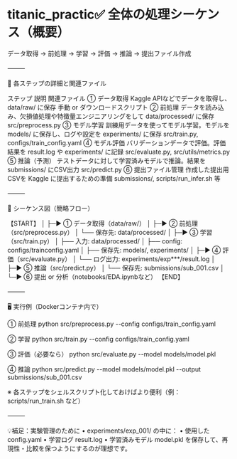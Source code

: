 # titanic_practic✅ 全体の処理シーケンス（概要）

データ取得 → 前処理 → 学習 → 評価 → 推論 → 提出ファイル作成


⸻

🔁 各ステップの詳細と関連ファイル

ステップ    説明    関連ファイル
① データ取得    Kaggle APIなどでデータを取得し、data/raw/ に保存    手動 or ダウンロードスクリプト
② 前処理    データを読み込み、欠損値処理や特徴量エンジニアリングをして data/processed/ に保存    src/preprocess.py
③ モデル学習    訓練用データを使ってモデル学習。モデルを models/ に保存し、ログや設定を experiments/ に保存    src/train.py, configs/train_config.yaml
④ モデル評価    バリデーションデータで評価。評価結果を result.log や experiments/ に記録    src/evaluate.py, src/utils/metrics.py
⑤ 推論（予測）    テストデータに対して学習済みモデルで推論。結果を submissions/ にCSV出力    src/predict.py
⑥ 提出ファイル管理    作成した提出用CSVを Kaggle に提出するための準備    submissions/, scripts/run_infer.sh 等


⸻

🔁 シーケンス図（簡略フロー）

【START】
   │
   ├─▶ ① データ取得（data/raw/）
   │
   ├─▶ ② 前処理（src/preprocess.py）
   │       └── 保存先: data/processed/
   │
   ├─▶ ③ 学習（src/train.py）
   │       ├── 入力: data/processed/
   │       ├── config: configs/trainconfig.yaml
   │       ├── 保存先: models/, experiments/
   │
   ├─▶ ④ 評価（src/evaluate.py）
   │       └── ログ出力: experiments/exp***/result.log
   │
   ├─▶ ⑤ 推論（src/predict.py）
   │       └── 保存先: submissions/sub_001.csv
   │
   └─▶ ⑥ 提出 or 分析（notebooks/EDA.ipynbなど）
【END】


⸻

🖥️ 実行例（Dockerコンテナ内で）

① 前処理
python src/preprocess.py --config configs/train_config.yaml

② 学習
python src/train.py --config configs/train_config.yaml

③ 評価（必要なら）
python src/evaluate.py --model models/model.pkl

④ 推論
python src/predict.py --model models/model.pkl --output submissions/sub_001.csv

※ 各ステップをシェルスクリプト化しておけばより便利（例：scripts/run_train.sh など）

⸻

💡補足：実験管理のために
    •    experiments/exp_001/ の中に：
    •    使用した config.yaml
    •    学習ログ result.log
    •    学習済みモデル model.pkl
を保存して、再現性・比較を保つようにするのが理想です。